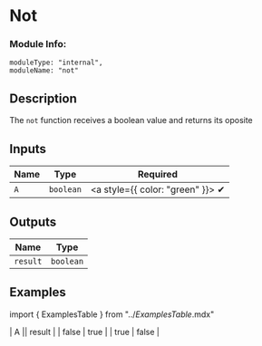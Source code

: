 # Not
### Module Info: 
```
moduleType: "internal",
moduleName: "not"
```

## Description
The `not` function receives a boolean value and returns its oposite

## Inputs
| Name | Type | Required |
|------|------|:-----:|
| `A` | `boolean` | <a style={{ color: "green" }}> ✔ </a>

## Outputs
| Name | Type |
|------|------|
| `result` | `boolean` |

## Examples
import { ExamplesTable } from "../_ExamplesTable_.mdx"

<ExamplesTable>
| A || result |
| false | true |
| true | false |
</ExamplesTable>

